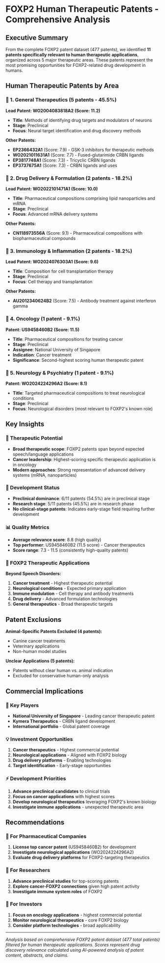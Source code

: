 # FOXP2 Human Therapeutic Patents - Comprehensive Analysis

## Executive Summary

From the complete FOXP2 patent dataset (477 patents), we identified **11 patents specifically relevant to human therapeutic applications**, organized across 5 major therapeutic areas. These patents represent the most promising opportunities for FOXP2-related drug development in humans.

## Human Therapeutic Patents by Area

### 🏥 1. General Therapeutics (5 patents - 45.5%)

**Lead Patent: WO2004083818A2 (Score: 11.2)**
- **Title**: Methods of identifying drug targets and modulators of neurons
- **Stage**: Preclinical
- **Focus**: Neural target identification and drug discovery methods

**Other Patents:**
- **EP2366432A1** (Score: 7.9) - GSK-3 inhibitors for therapeutic methods
- **WO2021011631A1** (Score: 7.7) - Fused-glutarimide CRBN ligands
- **EP3817748A1** (Score: 7.3) - Tricyclic CRBN ligands  
- **EP3737675A1** (Score: 7.3) - CRBN ligands and uses

### 🏥 2. Drug Delivery & Formulation (2 patents - 18.2%)

**Lead Patent: WO2022101471A1 (Score: 10.0)**
- **Title**: Pharmaceutical compositions comprising lipid nanoparticles and mRNA
- **Stage**: Preclinical
- **Focus**: Advanced mRNA delivery systems

**Other Patents:**
- **CN118973556A** (Score: 9.1) - Pharmaceutical compositions with biopharmaceutical compounds

### 🏥 3. Immunology & Inflammation (2 patents - 18.2%)

**Lead Patent: WO2024076303A1 (Score: 9.6)**
- **Title**: Composition for cell transplantation therapy
- **Stage**: Preclinical  
- **Focus**: Cell therapy and transplantation

**Other Patents:**
- **AU2012340624B2** (Score: 7.5) - Antibody treatment against interferon gamma

### 🏥 4. Oncology (1 patent - 9.1%)

**Patent: US9458460B2 (Score: 11.5)**
- **Title**: Pharmaceutical compositions for treating cancer
- **Stage**: Preclinical
- **Assignee**: National University of Singapore
- **Indication**: Cancer treatment
- **Significance**: Second-highest scoring human therapeutic patent

### 🏥 5. Neurology & Psychiatry (1 patent - 9.1%)

**Patent: WO2024224296A2 (Score: 8.1)**
- **Title**: Targeted pharmaceutical compositions to treat neurological conditions
- **Stage**: Preclinical
- **Focus**: Neurological disorders (most relevant to FOXP2's known role)

## Key Insights

### 🎯 Therapeutic Potential
- **Broad therapeutic scope**: FOXP2 patents span beyond expected speech/language applications
- **Cancer leadership**: Highest-scoring specific therapeutic application is in oncology
- **Modern approaches**: Strong representation of advanced delivery systems (mRNA, nanoparticles)

### 🔬 Development Status
- **Preclinical dominance**: 6/11 patents (54.5%) are in preclinical stage
- **Research stage**: 5/11 patents (45.5%) are in research phase
- **No clinical-stage patents**: Indicates early-stage field requiring further development

### 📊 Quality Metrics
- **Average relevance score**: 8.8 (high quality)
- **Top performer**: US9458460B2 (11.5 score) - Cancer therapeutics
- **Score range**: 7.3 - 11.5 (consistently high-quality patents)

### 🧬 FOXP2 Therapeutic Applications

**Beyond Speech Disorders:**
1. **Cancer treatment** - Highest therapeutic potential
2. **Neurological conditions** - Expected primary application  
3. **Immune modulation** - Cell therapy and antibody treatments
4. **Drug delivery** - Advanced formulation technologies
5. **General therapeutics** - Broad therapeutic targets

## Patent Exclusions

**Animal-Specific Patents Excluded (4 patents):**
- Canine cancer treatments
- Veterinary applications
- Non-human model studies

**Unclear Applications (5 patents):**
- Patents without clear human vs. animal indication
- Excluded for conservative human-only analysis

## Commercial Implications

### 🏢 Key Players
- **National University of Singapore** - Leading cancer therapeutic patent
- **Kymera Therapeutics** - CRBN ligand development
- **International portfolio** - Global patent coverage

### 💡 Investment Opportunities
1. **Cancer therapeutics** - Highest commercial potential
2. **Neurological applications** - Aligned with FOXP2 biology
3. **Drug delivery platforms** - Enabling technologies
4. **Target identification** - Early-stage opportunities

### ⚡ Development Priorities
1. **Advance preclinical candidates** to clinical trials
2. **Focus on cancer applications** with highest scores
3. **Develop neurological therapeutics** leveraging FOXP2's known biology
4. **Investigate immune applications** - unexpected therapeutic area

## Recommendations

### 🎯 For Pharmaceutical Companies
1. **License top cancer patent** (US9458460B2) for development
2. **Investigate neurological applications** (WO2024224296A2)
3. **Evaluate drug delivery platforms** for FOXP2-targeting therapeutics

### 🔬 For Researchers  
1. **Advance preclinical studies** for top-scoring patents
2. **Explore cancer-FOXP2 connections** given high patent activity
3. **Investigate immune system roles** of FOXP2

### 💼 For Investors
1. **Focus on oncology applications** - highest commercial potential
2. **Monitor neurological therapeutics** - core FOXP2 biology
3. **Consider platform technologies** - broad applicability

---

*Analysis based on comprehensive FOXP2 patent dataset (477 total patents) filtered for human therapeutic applications. Scores represent drug discovery relevance calculated using AI-powered analysis of patent content, abstracts, and claims.*